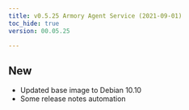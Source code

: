 ```yaml
---
title: v0.5.25 Armory Agent Service (2021-09-01)
toc_hide: true
version: 00.05.25

---
```


## New
* Updated base image to Debian 10.10
* Some release notes automation
